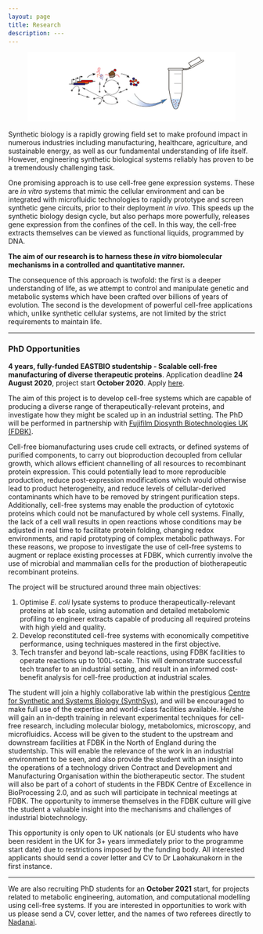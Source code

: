 ```yaml
---
layout: page
title: Research
description: ---
---
```


<div class="container-fluid">
	<figure>
		<img src="/assets/images/CF_logo4.png" class="img-fluid" alt="CFlogo">
		</figure>
</div>

Synthetic biology is a rapidly growing field set to make profound impact in numerous industries including manufacturing, healthcare, agriculture, and sustainable energy, as well as our fundamental understanding of life itself. However, engineering synthetic biological systems reliably has proven to be a tremendously challenging task.

One promising approach is to use cell-free gene expression systems. These are *in vitro* systems that mimic the cellular environment and can be integrated with microfluidic technologies to rapidly prototype and screen synthetic gene circuits, prior to their deployment *in vivo*. This speeds up the synthetic biology design cycle, but also perhaps more powerfully, releases gene expression from the confines of the cell. In this way, the cell-free extracts themselves can be viewed as functional liquids, programmed by DNA.

**The aim of our research is to harness these *in vitro* biomolecular mechanisms in a controlled and quantitative manner.**

The consequence of this approach is twofold: the first is a deeper understanding of life, as we attempt to control and manipulate genetic and metabolic systems which have been crafted over billions of years of evolution. The second is the development of powerful cell-free applications which, unlike synthetic cellular systems, are not limited by the strict requirements to maintain life.

---

<h3>PhD Opportunities</h3>

**4 years, fully-funded EASTBIO studentship - Scalable cell-free manufacturing of diverse therapeutic proteins**. Application deadline **24 August 2020**, project start **October 2020**. Apply [here](https://apps.bio.ed.ac.uk/pgr/checklist/project/1014).

The aim of this project is to develop cell-free systems which are capable of producing a diverse range of therapeutically-relevant proteins, and investigate how they might be scaled up in an industrial setting. The PhD will be performed in partnership with [Fujifilm Diosynth Biotechnologies UK (FDBK)](https://fujifilmdiosynth.com/).

Cell-free biomanufacturing uses crude cell extracts, or defined systems of purified components, to carry out bioproduction decoupled from cellular growth, which allows efficient channelling of all resources to recombinant protein expression. This could potentially lead to more reproducible production, reduce post-expression modifications which would otherwise lead to product heterogeneity, and reduce levels of cellular-derived contaminants which have to be removed by stringent purification steps. Additionally, cell-free systems may enable the production of cytotoxic proteins which could not be manufactured by whole cell systems. Finally, the lack of a cell wall results in open reactions whose conditions may be adjusted in real time to facilitate protein folding, changing redox environments, and rapid prototyping of complex metabolic pathways. For these reasons, we propose to investigate the use of cell-free systems to augment or replace existing processes at FDBK, which currently involve the use of microbial and mammalian cells for the production of biotherapeutic recombinant proteins. 

The project will be structured around three main objectives:
1. Optimise *E. coli* lysate systems to produce therapeutically-relevant proteins at lab scale, using automation and detailed metabolomic profiling to engineer extracts capable of producing all required proteins with high yield and quality.
2. Develop reconstituted cell-free systems with economically competitive performance, using techniques mastered in the first objective.
3. Tech transfer and beyond lab-scale reactions, using FDBK facilities to operate reactions up to 100L-scale. This will demonstrate successful tech transfer to an industrial setting, and result in an informed cost-benefit analysis for cell-free production at industrial scales. 

The student will join a highly collaborative lab within the prestigious [Centre for Synthetic and Systems Biology (SynthSys)](http://www.synthsys.ed.ac.uk/our-centre), and will be encouraged to make full use of the expertise and world-class facilities available. He/she will gain an in-depth training in relevant experimental techniques for cell-free research, including molecular biology, metabolomics, microscopy, and microfluidics.
Access will be given to the student to the upstream and downstream facilities at FDBK in the North of England during the studentship. This will enable the relevance of the work in an industrial environment to be seen, and also provide the student with an insight into the operations of a technology driven Contract and Development and Manufacturing Organisation within the biotherapeutic sector. The student will also be part of a cohort of students in the FBDK Centre of Excellence in BioProcessing 2.0, and as such will participate in technical meetings at FDBK. The opportunity to immerse themselves in the FDBK culture will give the student a valuable insight into the mechanisms and challenges of industrial biotechnology. 

This opportunity is only open to UK nationals (or EU students who have been resident in the UK for 3+ years immediately prior to the programme start date) due to restrictions imposed by the funding body. All interested applicants should send a cover letter and CV to Dr Laohakunakorn in the first instance. 

---

We are also recruiting PhD students for an **October 2021** start, for projects related to metabolic engineering, automation, and computational modelling using cell-free systems. If you are interested in opportunities to work with us please send a CV, cover letter, and the names of two referees directly to [Nadanai](mailto:nadanai.laohakunakorn@ed.ac.uk).
